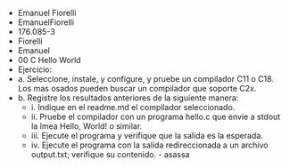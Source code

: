 * Emanuel Fiorelli
* EmanuelFiorelli
* 176.085-3
* Fiorelli
* Emanuel
* 00 C Hello World
* Ejercicio:
* a.	Seleccione, instale, y configure, y pruebe un compilador C11 o C18. Los mas osados pueden buscar un compilador que soporte C2x.
* b.	Registre los resultados anteriores de la siguiente manera:
  + i.	Indique en el readme.md el compilador seleccionado.
  + ii.	Pruebe el compilador con un programa hello.c que envie a stdout la lmea Hello, World! o similar.
  + iii.	Ejecute el programa y verifique que la salida es la esperada. 
  + iv.	Ejecute el programa con la salida redireccionada a un archivo output.txt; verifique su contenido.
        - asassa
